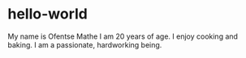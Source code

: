 # hello-world
My name is Ofentse Mathe
I am 20 years of age.
I enjoy cooking and baking.
I am a passionate, hardworking being.
